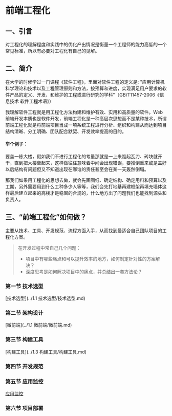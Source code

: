 # 前端工程化

## 一、引言

对工程化的理解程度和实践中的优化产出情况是衡量一个工程师的能力高低的一个常见标准，所以有必要对工程化有自己的见解。

## 二、简介

在大学的时候学过一门课程《软件工程》，里面对软件工程的定义是: "应用计算机科学理论和技术以及工程管理原则和方法，按预算和进度，实现满足用户要求的软件产品的定义、开发、和维护的工程或进行研究的学科"（GB/T11457-2006《信息技术 软件工程术语》） 

我理解软件工程就是用工程化方法构建和维护有效、实用和高质量的软件。Web前端开发本质也是软件开发，前端工程化是一种高层次思想而不是某种技术，所谓前端工程化就是将前端项目当成一项系统工程进行分析、组织和构建从而达到项目结构清晰、分工明确、团队配合默契、开发效率提高的目的。

#### 举个例子：

要盖一栋大楼，假如我们不进行工程化的考量那就是一上来踮起瓦刀、砖块就开干，直到把大楼垒起来，这样做往往意味着中间会出现错误，要推倒重来或是盖好以后结构有问题但又不知道出现在哪谁的责任甚至会在某一天轰然倒塌。

那我们如果用工程化的思想去做，就会先画图纸、确定结构、确定用料和预算以及工期，另外需要用到什么工种多少人等等，我们会先打地基再建框架再填充墙体这样最后建立起来的高楼才是稳固的合规的，什么地方出了问题我们也能找到源头和负责人。

## 三、“前端工程化”如何做？

主要从技术、工具、开发规范、流程方面入手，从而找到最适合自己团队项目的工程化方案。

> 在开发过程中常自己几个问题：
> 
> * 项目中有哪些痛点和可以提升效率的地方，如何制定针对性的方案解决？
> * 深度思考是如何解决项目中的痛点，并总结出一套方法论？

### 第一节 技术选型

[技术选型](../1.1 技术选型/技术选型.md)

### 第二节 架构设计

[微前端](../1.1 微前端/微前端.md)

### 第三节 构建工具

[构建工具](../1.3 构建工具/构建工具.md)

### 第四节 开发规范

### 第五节 应用监控

[应用监控](https://github.com/cengbin/web-blog/blob/master/1.2%20%E5%BA%94%E7%94%A8%E7%9B%91%E6%8E%A7/%E5%BA%94%E7%94%A8%E7%9B%91%E6%8E%A7.md)

### 第六节 项目部署
